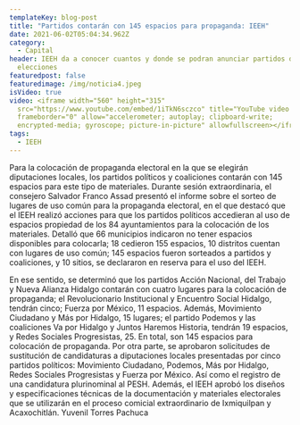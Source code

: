```yaml
---
templateKey: blog-post
title: "Partidos contarán con 145 espacios para propaganda: IEEH"
date: 2021-06-02T05:04:34.962Z
category:
  - Capital
header: IEEH da a conocer cuantos y donde se podran anunciar partidos durante
  elecciones
featuredpost: false
featuredimage: /img/noticia4.jpeg
isVideo: true
video: <iframe width="560" height="315"
  src="https://www.youtube.com/embed/1iTkN6sczco" title="YouTube video player"
  frameborder="0" allow="accelerometer; autoplay; clipboard-write;
  encrypted-media; gyroscope; picture-in-picture" allowfullscreen></iframe>
tags:
  - IEEH
---
```

Para la colocación de propaganda electoral en la que se elegirán diputaciones locales, los partidos políticos y coaliciones contarán con 145 espacios para este tipo de materiales. Durante sesión extraordinaria, el consejero Salvador Franco Assad presentó el informe sobre el sorteo de lugares de uso común para la propaganda electoral, en el que destacó que el IEEH realizó acciones para que los partidos políticos accedieran al uso de espacios propiedad de los 84 ayuntamientos para la colocación de los materiales. Detalló que 66 municipios indicaron no tener espacios disponibles para colocarla; 18 cedieron 155 espacios, 10 distritos cuentan con lugares de uso común; 145 espacios fueron sorteados a partidos y coaliciones, y 10 sitios, se declararon en reserva para el uso del IEEH.

En ese sentido, se determinó que los partidos Acción Nacional, del Trabajo y Nueva Alianza Hidalgo contarán con cuatro lugares para la colocación de propaganda; el Revolucionario Institucional y Encuentro Social Hidalgo, tendrán cinco; Fuerza por México, 11 espacios.
Además, Movimiento Ciudadano y Más por Hidalgo, 15 lugares; el partido Podemos y las coaliciones Va por Hidalgo y Juntos Haremos Historia, tendrán 19 espacios, y Redes Sociales Progresistas, 25. En total, son 145 espacios para colocación de propaganda. Por otra parte, se aprobaron solicitudes de sustitución de candidaturas a diputaciones locales presentadas por cinco partidos políticos: Movimiento Ciudadano, Podemos, Más por Hidalgo, Redes Sociales Progresistas y Fuerza por México. Así como el registro de una candidatura plurinominal al PESH. Además, el IEEH aprobó los diseños y especificaciones técnicas de la documentación y materiales electorales que se utilizarán en el proceso comicial extraordinario de Ixmiquilpan y Acaxochitlán. Yuvenil Torres Pachuca